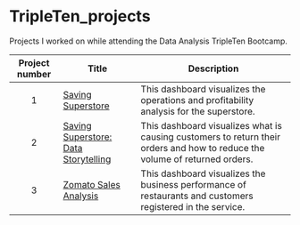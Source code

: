 # TripleTen_projects
Projects I worked on while attending the Data Analysis TripleTen Bootcamp.


| Project number | Title | Description |
| :-----------: | ----------- |----------- |
| 1 | [Saving Superstore](https://github.com/AOClayton/Data-Projects-Tripleten-/blob/main/README1.md)| This dashboard visualizes the operations and profitability analysis for the superstore. |
| 2 | [Saving Superstore: Data Storytelling](https://github.com/AOClayton/Data-Projects-Tripleten-/blob/main/README2.md) | This dashboard visualizes what is causing customers to return their orders and how to reduce the volume of returned orders. |
| 3 | [Zomato Sales Analysis](https://github.com/AOClayton/Data-Projects-Tripleten-/blob/main/README3.md) | This dashboard visualizes the business performance of restaurants and customers registered in the service. |

